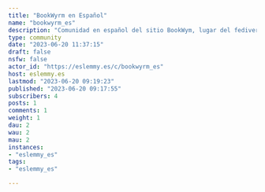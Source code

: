 ```yaml
---
title: "BookWyrm en Español" 
name: "bookwyrm_es"
description: "Comunidad en español del sitio BookWym, lugar del fediverso para compartir reseñas y progresos de lectura"
type: community
date: "2023-06-20 11:37:15"
draft: false
nsfw: false
actor_id: "https://eslemmy.es/c/bookwyrm_es"
host: eslemmy.es
lastmod: "2023-06-20 09:19:23"
published: "2023-06-20 09:17:55"
subscribers: 4
posts: 1
comments: 1
weight: 1
dau: 2
wau: 2
mau: 2
instances:
- "eslemmy_es"
tags: 
- "eslemmy_es"

---
```

